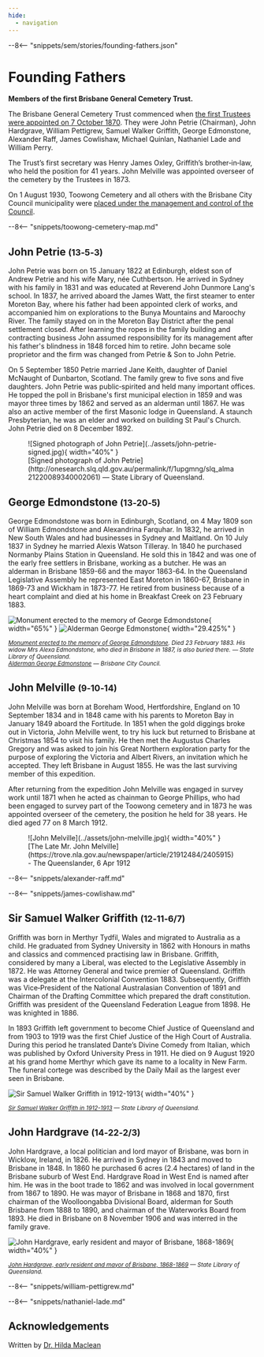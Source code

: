 ```yaml
---
hide:
  - navigation
---
```


--8<-- "snippets/sem/stories/founding-fathers.json"

# Founding Fathers

**Members of the first Brisbane General Cemetery Trust.**

The Brisbane General Cemetery Trust commenced when [the first Trustees were appointed on 7 October 1870][gazette-94]. They were John Petrie (Chairman), John Hardgrave, William Pettigrew, Samuel Walker Griffith, George Edmonstone, Alexander Raff, James Cowlishaw, Michael Quinlan, Nathaniel Lade and William Perry.

[gazette-94]: ../assets/documents/Queensland_Gov_Gazette_10_October_1870_v11_94.pdf "Read the appointments Queensland Government Gazetter No. 94"

The Trust’s first secretary was Henry James Oxley, Griffith’s brother‑in‑law, who held the position for 41 years. John Melville was appointed overseer of the cemetery by the Trustees in 1873. 

On 1 August 1930, Toowong Cemetery and all others with the Brisbane City Council municipality were [placed under the management and control of the Council](https://trove.nla.gov.au/newspaper/article/188264449).

<!--
https://trove.nla.gov.au/newspaper/article/178416098
-->

--8<-- "snippets/toowong-cemetery-map.md"

## John Petrie <small>(13‑5‑3)</small>

John Petrie was born on 15 January 1822 at Edinburgh, eldest son of Andrew Petrie and his wife Mary, née Cuthbertson. He arrived in Sydney with his family in 1831 and was educated at Reverend John Dunmore Lang's school. In 1837, he arrived aboard the James Watt, the first steamer to enter Moreton Bay, where his father had been appointed clerk of works, and accompanied him on explorations to the Bunya Mountains and Maroochy River. The family stayed on in the Moreton Bay District after the penal settlement closed. After learning the ropes in the family building and contracting business John assumed responsibility for its management after his father's blindness in 1848 forced him to retire. John became sole proprietor and the firm was changed from Petrie & Son to John Petrie. 

On 5 September 1850 Petrie married Jane Keith, daughter of Daniel McNaught of Dunbarton, Scotland. The family grew to five sons and five daughters. John Petrie was public‑spirited and held many important offices. He topped the poll in Brisbane's first municipal election in 1859 and was mayor three times by 1862 and served as an alderman until 1867. He was also an active member of the first Masonic lodge in Queensland. A staunch Presbyterian, he was an elder and worked on building St Paul's Church. John Petrie died on 8 December 1892.

<figure markdown>
  ![Signed photograph of John Petrie](../assets/john-petrie-signed.jpg){ width="40%" }  
  <figcaption markdown>[Signed photograph of John Petrie](http://onesearch.slq.qld.gov.au/permalink/f/1upgmng/slq_alma21220089340002061) — State Library of Queensland.</figcaption>
</figure>

## George Edmondstone <small>(13‑20‑5)</small>

George Edmondstone was born in Edinburgh, Scotland, on 4 May 1809 son of William Edmondstone and Alexandrina Farquhar. In 1832, he arrived in New South Wales and had businesses in Sydney and Maitland. On 10 July 1837 in Sydney he married Alexis Watson Tilleray. In 1840 he purchased Normanby Plains Station in Queensland. He sold this in 1842 and was one of the early free settlers in Brisbane, working as a butcher. He was an alderman in Brisbane 1859-66 and the mayor 1863-64. In the Queensland Legislative Assembly he represented East Moreton in 1860-67, Brisbane in 1869-73 and Wickham in 1873-77. He retired from business because of a heart complaint and died at his home in Breakfast Creek on 23 February 1883.

![Monument erected to the memory of George Edmondstone](../assets/george-edmondstone-monument.jpg){ width="65%" }  ![Alderman George Edmonstone](../assets/george-edmondstone.jpg){ width="29.425%" } 

*<small>[Monument erected to the memory of George Edmondstone](http://onesearch.slq.qld.gov.au/permalink/f/1upgmng/slq_alma21218962980002061). Died 23 February 1883. His widow Mrs Alexa Edmondstone, who died in Brisbane in 1887, is also buried there. — State Library of Queensland.</small>*  <br>
*<small>[Alderman George Edmonstone](https://library-brisbane.ent.sirsidynix.net.au/client/en_AU/BrisbaneImages/search/results?qu=Alderman+George+Edmonstone&rm=BRISBANEIMAGES0%7C%7C%7C1%7C%7C%7C0%7C%7C%7Ctrue&te=ASSET&lm=ALL_ASSETS) — Brisbane City Council.</small>*


## John Melville <small>(9‑10‑14)</small>

John Melville was born at Boreham Wood, Hertfordshire, England on 10 September 1834 and in 1848 came with his parents to Moreton Bay in January 1849 aboard the Fortitude. In 1851 when the gold diggings broke out in Victoria, John Melville went, to try his luck but returned to Brisbane at Christmas 1854 to visit his family. He then met the Augustus Charles Gregory and was asked to join his Great Northern exploration party for the purpose of exploring the Victoria and Albert Rivers, an invitation which he accepted. They left Brisbane in August 1855. He was the last surviving member of this expedition.

After returning from the expedition John Melville was engaged in survey work until 1871 when he acted as chainman to George Phillips, who had been engaged to survey part of the Toowong cemetery and in 1873 he was appointed overseer of the cemetery, the position he held for 38 years. He died aged 77 on 8 March 1912.

<figure markdown>
  ![John Melville](../assets/john-melville.jpg){ width="40%" }
  <figcaption markdown>[The Late Mr. John Melville](https://trove.nla.gov.au/newspaper/article/21912484/2405915) -  The Queenslander, 6 Apr 1912</figcaption>
</figure>

--8<-- "snippets/alexander-raff.md"

--8<-- "snippets/james-cowlishaw.md"

## Sir Samuel Walker Griffith <small>(12‑11‑6/7)</small>

Griffith was born in Merthyr Tydfil, Wales and migrated to Australia as a child. He graduated from Sydney University in 1862 with Honours in maths and classics and commenced practising law in Brisbane. Griffith, considered by many a Liberal, was elected to the Legislative Assembly in 1872. He was Attorney General and twice premier of Queensland. Griffith was a delegate at the Intercolonial Convention 1883. Subsequently, Griffith was Vice‑President of the National Australasian Convention of 1891 and Chairman of the Drafting Committee which prepared the draft constitution. Griffith was president of the Queensland Federation League from 1898. He was knighted in 1886.

In 1893 Griffith left government to become Chief Justice of Queensland and from 1903 to 1919 was the first Chief Justice of the High Court of Australia. During this period he translated Dante’s Divine Comedy from Italian, which was published by Oxford University Press in 1911. He died on 9 August 1920 at his grand home Merthyr which gave its name to a locality in New Farm. The funeral cortege was described by the Daily Mail as the largest ever seen in Brisbane.

![Sir Samuel Walker Griffith in 1912-1913](../assets/samuel-walker-griffith-1913.jpg){ width="40%" }  

*<small>[Sir Samuel Walker Griffith in 1912-1913](http://onesearch.slq.qld.gov.au/permalink/f/1upgmng/slq_alma21218748680002061) — State Library of Queensland.</small>* 

## John Hardgrave <small>(14‑22‑2/3)</small>

John Hardgrave, a local politician and lord mayor of Brisbane, was born in Wicklow, Ireland, in 1826. He arrived in Sydney in 1843 and moved to Brisbane in 1848. In 1860 he purchased 6 acres (2.4 hectares) of land in the Brisbane suburb of West End. Hardgrave Road in West End is named after him. He was in the boot trade to 1862 and was involved in local government from 1867 to 1890. He was mayor of Brisbane in 1868 and 1870, first chairman of the Woolloongabba Divisional Board, alderman for South Brisbane from 1888 to 1890, and chairman of the Waterworks Board from 1893. He died in Brisbane on 8 November 1906 and was interred in the family grave.

![John Hardgrave, early resident and mayor of Brisbane, 1868-1869](../assets/john-hardgrave.jpg){ width="40%" }  

*<small>[John Hardgrave, early resident and mayor of Brisbane, 1868-1869](http://onesearch.slq.qld.gov.au/permalink/f/1upgmng/slq_digitool111232) — State Library of Queensland.</small>*

--8<-- "snippets/william-pettigrew.md"

--8<-- "snippets/nathaniel-lade.md"

<!--
TODO

## William Perry <small>(13-70-1)</small>

https://en.wikipedia.org/wiki/William_Perry_(Queensland_businessman)

images - https://trove.nla.gov.au/newspaper/page/2462839
story - https://trove.nla.gov.au/newspaper/article/20826756/2462847

https://en.wikipedia.org/wiki/Perry_House,_Brisbane
https://trove.nla.gov.au/newspaper/article/19871938

William Perry of Folkestone, Breakfast Creek Road. - https://onesearch.slq.qld.gov.au/discovery/fulldisplay?context=L&vid=61SLQ_INST:SLQ&search_scope=slq_digital_collections&tab=All&docid=alma99183513423802061

One of Brisbane's earliest businessmen who, having arrived in Brisbane in June 1860, had set up a hardware store in Queen St by August of that year. He was joined in that venture by his brothers George and Frederick. The business thrived, and from those beginnings it further flourished under William's sons, Herbert and George. During 1911 to 1913, Herbert and George highlighted their business by building Brisbane's then tallest building, the eight storey Perry House on the corner of Elizabeth and Albert Streets in the city. - https://onesearch.slq.qld.gov.au/discovery/fulldisplay?context=L&vid=61SLQ_INST:SLQ&search_scope=slq_digital_collections&tab=All&docid=alma99184004961202061

Appointed trustee - 1870 

Mr William Perry, a new member of the House, 1890 - https://trove.nla.gov.au/newspaper/article/3509744?searchTerm=%22William%20Perry%22

Died 11 June 1891 - https://trove.nla.gov.au/newspaper/article/146871483
 
Funeral 12 June 1891 - https://trove.nla.gov.au/newspaper/article/172683331

The vault is situated near the top of the rising ground in the centre of the cemetery, which with its
beautiful plantations and exquisite mortuary shrines is one of the impressive spots ot the kind in the world.

<figure markdown>
  ![John Melville](../assets/john-melville.jpg){ width="40%" }
  <figcaption markdown>[The Late Mr. John Melville](https://trove.nla.gov.au/newspaper/article/21912484/2405915) -  The Queenslander, 6 Apr 1912</figcaption>
</figure>

-->

<!--

TODO 

## Michael Quinlan 

Michael Quinlan was born in Sydney ca.1840 to parents Michael and Elizabeth (née Hampbell).
Mr. Quinlan was a native of Sydney, and arrived in Queensland soon after Separation, where he was a manager of the large mercantile business of George Raff and Co. Later he commenced business in partnership with Mr. Donelly, of the firm of J. and G. Harris, but after Donelly retired from the firm, the business carried on under the name of Quinlan and Co. 

The deceased,  at the time of his death was little over thirty-eight years of age.

Research follows: 

exhumed from 7-22-10 and reburied in Nudgee Cemetery 	E-09-03 - do not mention 

he was originally buried in Toowong Cemetery but later reinterred at Nudgee Cemetery
http://vmsos.catholic.net.au:8008/mapguide/nudgee/public/

Not in portion book 4,9,11,12,13,14,


B not in nsw bdm 1878 -38 = 1840

D 02/07/1878 

Mother's name: Elizabeth Hampbell
Father/parent's name: Michael Quinlan

https://www.familyhistory.bdm.qld.gov.au/details/aa62e9c5f1c98ddd346ff6925c34306b1e97cd32fffda6a6110281723bb69a17

Mr. Quinlan was a native of Sydney, and arrived in this colony soon after Separation, when he was appointed to the management of the large mercantile business of George Raff and Co., which he conducted for many years with great energy and success. Subsequently he commenced business on his own account in partner ship with Mr. Donelly, of the firm of J. and G. Harris, but after some time the
latter gentleman retired from the firm, and the business has since been carried on under the name of Quinlan and Co. The deceased,  at the time of his death was little over thirty-eight years of age.

https://trove.nla.gov.au/newspaper/article/19774778?searchTerm=Michael%20Quinlan 

After a short service at St. Stephen's Cathedral, the body was interred at the General Cemetery at Toowong on Wednesday. The
cortege was the largest seen in Brisbane since the funeral of Governor Blackall. It included over a hundred vehicles and twenty-two horse men.

https://trove.nla.gov.au/newspaper/article/181820308?searchTerm=Michael%20Quinlan



George Petrie died same week

https://trove.nla.gov.au/newspaper/article/13412949

Mr. Michael Quinlan, merchant, died at daylight this morning of internal hemorrhage, at the age of 39 years. He leaves a widow,
but no children.

https://trove.nla.gov.au/newspaper/article/75741111?searchTerm=Michael%20Quinlan

XXXX connection 

https://www.flickr.com/photos/basalamant/50310203258

https://leaders.slq.qld.gov.au/inductees/castlemaine-perkins/

https://adb.anu.edu.au/biography/gray-george-wilkie-6463

https://freepages.rootsweb.com/~jray/genealogy/boulderson/john.htm

https://en.wikipedia.org/wiki/Castlemaine_Brewery

Will 

https://trove.nla.gov.au/newspaper/article/122937031?searchTerm=Michael%20Quinlan

Wife Kate 

https://trove.nla.gov.au/newspaper/article/1374031?searchTerm=Michael%20Quinlan 


Mr. Quinlan was a native of Sydney, and arrived in this colony soon (Qld) after Separation

https://trove.nla.gov.au/newspaper/article/217700570?searchTerm=Michael%20Quinlan


-->


## Acknowledgements

Written by [Dr. Hilda Maclean](https://www.linkedin.com/in/dr-hilda-maclean-4819a711/)